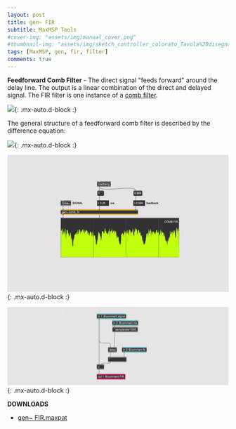 ```yaml
---
layout: post
title: gen~ FIR
subtitle: MaxMSP Tools
#cover-img: "assets/img/manual_cover.png"
#thumbnail-img: "assets/img/sketch_controller_colorato_Tavola%20disegno%201.png"
tags: [MaxMSP, gen, fir, filter]
comments: true
---
```


**Feedforward Comb Filter** - The direct signal "feeds forward" around the delay line. The output is a linear combination of the direct and delayed signal. The FIR filter is one instance of a [comb filter](https://velitch.github.io/velitch/2021-10-19-tool_gen_combfilter/). 

![](https://en.m.wikipedia.org/wiki/File:Comb_filter_feedforward.svg){: .mx-auto.d-block :}

The general structure of a feedforward comb filter is described by the difference equation:

![](https://wikimedia.org/api/rest_v1/media/math/render/svg/407d8d32def12f79789bde99eccb4d859fd98281){: .mx-auto.d-block :}

![](https://github.com/Velitch/velitch/blob/main/assets/img/img_maxmsp/gen~%20fir.gif?raw=true){: .mx-auto.d-block :}

![](https://github.com/Velitch/velitch/blob/main/assets/img/img_maxmsp/dsp~%20fir.png?raw=true){: .mx-auto.d-block :}


**DOWNLOADS**

  - [gen~ FIR.maxpat](https://github.com/Velitch/BN_Musica_Elettronica/tree/main/IBN/COME-05-informatica-musicale-IBN/Filtri_gen/comb_iir)
